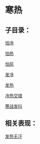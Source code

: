 # 寒热## 子目录：[怕冷](https://www.gmzyjc.com/read/biaoxian/cat_怕冷.md)[怕热](https://www.gmzyjc.com/read/biaoxian/cat_怕热.md)[怕风](https://www.gmzyjc.com/read/biaoxian/cat_怕风.md)[发冷](https://www.gmzyjc.com/read/biaoxian/cat_发冷.md)[发热](https://www.gmzyjc.com/read/biaoxian/cat_发热.md)[冷热交错](https://www.gmzyjc.com/read/biaoxian/cat_冷热交错.md)[寒战发抖](https://www.gmzyjc.com/read/biaoxian/cat_寒战发抖.md)## 相关表现：[发热无汗](https://zuoye.gmzyh.com/search?key=发热无汗)